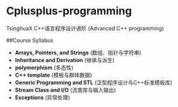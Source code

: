 # Cplusplus-programming
TsinghuaX C++语言程序设计进阶 (Advanced C++ programming)

##Course Syllabus
- **Arrays, Pointers, and Strings** (数组、指针与字符串)
- **Inheritance and Derivation** (继承与派生)
- **polymorphism** (多态性)
- **C++ template** (模板与群体数据)
- **Generic Programming and STL** (泛型程序设计与C++标准模板库)
- **Stream Class and I/O** (流类库与输入输出)
- **Exceptions** (异常处理)
